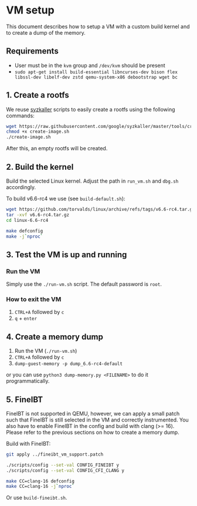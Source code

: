 # VM setup
This document describes how to setup a VM with a custom build kernel and
to create a dump of the memory.

## Requirements

- User must be in  the `kvm` group and `/dev/kvm` should be present
- `sudo apt-get install build-essential libncurses-dev bison flex libssl-dev libelf-dev zstd qemu-system-x86 debootstrap wget bc`

## 1. Create a rootfs

We reuse [syzkaller](https://github.com/google/syzkaller) scripts to easily create a rootfs using the following commands:

``` bash
wget https://raw.githubusercontent.com/google/syzkaller/master/tools/create-image.sh -O create-image.sh
chmod +x create-image.sh
./create-image.sh
```

After this, an empty rootfs will be created.

## 2. Build the kernel

Build the selected Linux kernel. Adjust the path in `run_vm.sh` and
`dbg.sh` accordingly.


To build v6.6-rc4 we use (see `build-default.sh`):

``` bash
wget https://github.com/torvalds/linux/archive/refs/tags/v6.6-rc4.tar.gz
tar -xvf v6.6-rc4.tar.gz
cd linux-6.6-rc4

make defconfig
make -j`nproc`
```


## 3. Test the VM is up and running

### Run the VM

Simply use the `./run-vm.sh` script.
The default password is `root`.

### How to exit the VM

1. `CTRL+A` followed by `c`
2. `q` + `enter`

## 4. Create a memory dump

1. Run the VM (`./run-vm.sh`)
2. `CTRL+A` followed by `c`
3. `dump-guest-memory -p dump_6.6-rc4-default`

or you can use `python3 dump-memory.py <FILENAME>` to do it programmatically.

## 5. FineIBT

FineIBT is not supported in QEMU, however, we can apply a small patch
such that FineIBT is still selected in the VM and correctly instrumented.
You also have to enable FineIBT in the config and build with clang (>= 16).
Please refer to the previous sections on how to create a memory dump.

Build with FineIBT:

``` bash
git apply ../fineibt_vm_support.patch

./scripts/config --set-val CONFIG_FINEIBT y
./scripts/config --set-val CONFIG_CFI_CLANG y

make CC=clang-16 defconfig
make CC=clang-16 -j`nproc`
```

Or use `build-fineibt.sh`.
